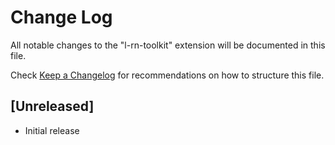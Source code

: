 # Change Log
All notable changes to the "l-rn-toolkit" extension will be documented in this file.

Check [Keep a Changelog](http://keepachangelog.com/) for recommendations on how to structure this file.

## [Unreleased]
- Initial release